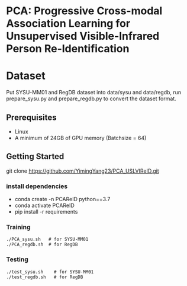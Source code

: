 # PCA: Progressive Cross-modal Association Learning for Unsupervised Visible-Infrared Person Re-Identification

# Dataset
Put SYSU-MM01 and RegDB dataset into data/sysu and data/regdb, run prepare_sysu.py and prepare_regdb.py to convert the dataset format.

## Prerequisites
- Linux
- A minimum of 24GB of GPU memory (Batchsize = 64)

## Getting Started
git clone https://github.com/YimingYang23/PCA_USLVIReID.git

### install dependencies
- conda create -n PCAReID python==3.7
- conda activate PCAReID
- pip install -r requirements

### Training
```shell
./PCA_sysu.sh   # for SYSU-MM01
./PCA_regdb.sh  # for RegDB
```
### Testing
```shell
./test_sysu.sh    # for SYSU-MM01
./test_regdb.sh   # for RegDB
```
